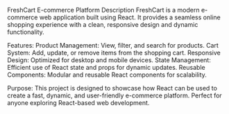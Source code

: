 FreshCart E-commerce Platform
Description
FreshCart is a modern e-commerce web application built using React. It provides a seamless online shopping experience with a clean, responsive design and dynamic functionality.

Features:
Product Management: View, filter, and search for products.
Cart System: Add, update, or remove items from the shopping cart.
Responsive Design: Optimized for desktop and mobile devices.
State Management: Efficient use of React state and props for dynamic updates.
Reusable Components: Modular and reusable React components for scalability.


Purpose:
This project is designed to showcase how React can be used to create a fast, dynamic, and user-friendly e-commerce platform. Perfect for anyone exploring React-based web development.
